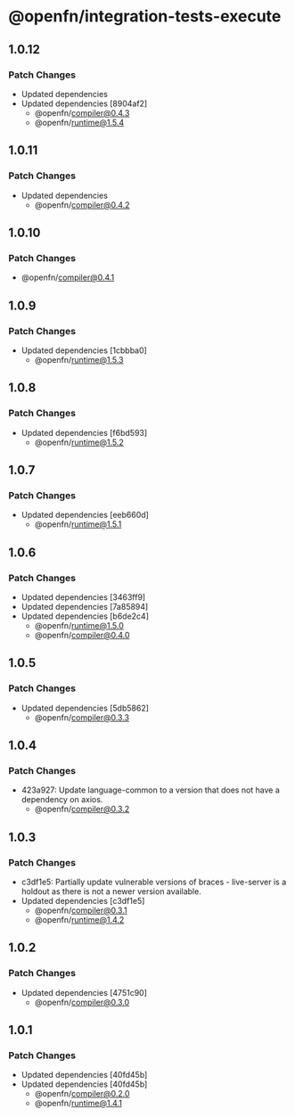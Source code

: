 # @openfn/integration-tests-execute

## 1.0.12

### Patch Changes

- Updated dependencies
- Updated dependencies [8904af2]
  - @openfn/compiler@0.4.3
  - @openfn/runtime@1.5.4

## 1.0.11

### Patch Changes

- Updated dependencies
  - @openfn/compiler@0.4.2

## 1.0.10

### Patch Changes

- @openfn/compiler@0.4.1

## 1.0.9

### Patch Changes

- Updated dependencies [1cbbba0]
  - @openfn/runtime@1.5.3

## 1.0.8

### Patch Changes

- Updated dependencies [f6bd593]
  - @openfn/runtime@1.5.2

## 1.0.7

### Patch Changes

- Updated dependencies [eeb660d]
  - @openfn/runtime@1.5.1

## 1.0.6

### Patch Changes

- Updated dependencies [3463ff9]
- Updated dependencies [7a85894]
- Updated dependencies [b6de2c4]
  - @openfn/runtime@1.5.0
  - @openfn/compiler@0.4.0

## 1.0.5

### Patch Changes

- Updated dependencies [5db5862]
  - @openfn/compiler@0.3.3

## 1.0.4

### Patch Changes

- 423a927: Update language-common to a version that does not have a dependency on axios.
  - @openfn/compiler@0.3.2

## 1.0.3

### Patch Changes

- c3df1e5: Partially update vulnerable versions of braces - live-server is a holdout as there is not a newer version available.
- Updated dependencies [c3df1e5]
  - @openfn/compiler@0.3.1
  - @openfn/runtime@1.4.2

## 1.0.2

### Patch Changes

- Updated dependencies [4751c90]
  - @openfn/compiler@0.3.0

## 1.0.1

### Patch Changes

- Updated dependencies [40fd45b]
- Updated dependencies [40fd45b]
  - @openfn/compiler@0.2.0
  - @openfn/runtime@1.4.1
